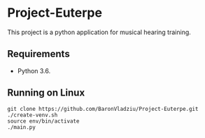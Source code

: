 # Project-Euterpe

This project is a python application for musical hearing training.

## Requirements

- Python 3.6.

## Running on Linux

```shell
git clone https://github.com/BaronVladziu/Project-Euterpe.git
./create-venv.sh
source env/bin/activate
./main.py
```
